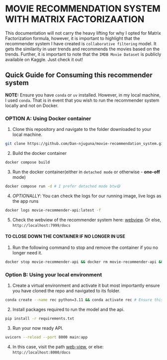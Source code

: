 # MOVIE RECOMMENDATION SYSTEM WITH MATRIX FACTORIZAATION

This documentation will not carry the heavy lifting for why I opted for Matrix Factorization formula, however, it is important to highlight that the recommender system I have created is `collaborative filtering` model. It gets the similarity in user trends and recommends the movies based on the trends. Further, it is important to note that the `IMDB Movie Dataset` is publicly available on Kaggle. Just check it out!

## Quick Guide for Consuming this recommender system
**NOTE:** Ensure you have `conda` or `uv` installed. However, in my local machine, I used  `conda`. That is in event that you wish to run the recommender system locally and not on Docker.

### OPTION A: Using Docker container
1. Clone this repository and navigate to the folder downloaded to your local machine.
```bash
git clone https://github.com/Dan-njuguna/movie-recommendation_system.git && cd movie-recommendation_system
```

2. Build the docker container
```bash
docker compose build
```

3. Run the docker container(either in `detached mode` or otherwise - **one-off** mode)
```bash
docker compose run -d # I prefer detached mode btw😄
```

4. _OPTIONALLY_: You can check the logs for our running image, live logs as the app runs
```bash
docker logs movie-recommender-api:latest -f
```

5. Check the webview of the recommender system here: [webview](http://localhost:7999/docs). Or else, `http://localhost:7999/docs`

#### TO CLOSE DOWN THE CONTAINER IF NO LONGER IN USE
1. Run the following command to stop and remove the container if you no longer need it.
```bash
docker stop movie-recommender-api && docker rm movie-recommender-api && docker rmi movie-recommender-api
```

### Option B: Using your local environment

1. Create a virtual environment and activate it but most importantly ensure you have cloned the repo and navigated to its folder.
```bash
conda create --name rec python=3.11 && conda activate rec # Ensure this runs completely, you should have stable internet connection.
```

2. Install packages required to run the model and the api.
```bash
pip install -r requirements.txt
```

3. Run your now ready API.
```bash
uvicorn --reload --port 8000 main:app
```

4. In this case, visit the path [web-view](http://localhost:8000/docs), or else: `http://localhost:8000/docs`